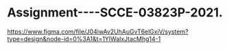 # Assignment----SCCE-03823P-2021.
https://www.figma.com/file/J04iwAv2UhAuGvT6elGxiV/system?type=design&node-id=0%3A1&t=1YIWalxJtacMhg14-1
